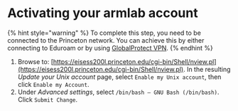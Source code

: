 # Activating your armlab account

{% hint style="warning" %}
To complete this step, you need to be connected to the Princeton network. You can achieve this by either connecting to Eduroam or by using [GlobalProtect VPN](https://princeton.service-now.com/service?id=kb\_article\&sys\_id=KB0012373).
{% endhint %}

1. Browse to: [https://eisess200l.princeton.edu/cgi-bin/Shell/nview.pl](https://eisess200l.princeton.edu/cgi-bin/Shell/nview.pl). In the resulting _Update your Unix account_ page, select `Enable my Unix account`, then click `Enable my Account`.
2. Under _Advanced settings_, select `/bin/bash – GNU Bash (/bin/bash)`. Click `Submit Change`.

